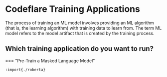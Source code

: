 # Codeflare Training Applications

The process of training an ML model involves providing an ML algorithm
(that is, the learning algorithm) with training data to learn
from. The term ML model refers to the model artifact that is created
by the training process.

## Which training application do you want to run?

=== "Pre-Train a Masked Language Model"

    :import{./roberta}
